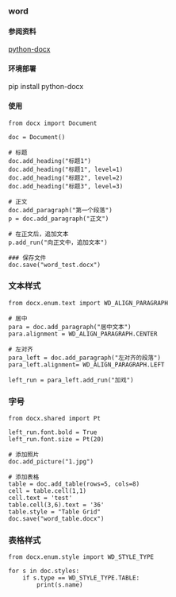 ### word ###
#### 参阅资料 ####
[python-docx](https://python-docx.readthedocs.io/en/latest/)

#### 环境部署 ####
pip install python-docx

#### 使用 ####
	from docx import Document
	
	doc = Document()
	
	# 标题
	doc.add_heading("标题1")
	doc.add_heading("标题1", level=1)
	doc.add_heading("标题2", level=2)
	doc.add_heading("标题3", level=3)
	
	# 正文
	doc.add_paragraph("第一个段落")
	p = doc.add_paragraph("正文")

	# 在正文后，追加文本
	p.add_run("向正文中，追加文本")

	### 保存文件
	doc.save("word_test.docx")

### 文本样式
	from docx.enum.text import WD_ALIGN_PARAGRAPH
	
	# 居中
	para = doc.add_paragraph("居中文本")
	para.alignment = WD_ALIGN_PARAGRAPH.CENTER
	
	# 左对齐
	para_left = doc.add_paragraph("左对齐的段落")
	para_left.alignment= WD_ALIGN_PARAGRAPH.LEFT
	
	left_run = para_left.add_run("加戏")
	
### 字号
	from docx.shared import Pt
	
	left_run.font.bold = True
	left_run.font.size = Pt(20)

	# 添加照片
	doc.add_picture("1.jpg")
	
	# 添加表格
	table = doc.add_table(rows=5, cols=8)
	cell = table.cell(1,1)
	cell.text = 'test'
	table.cell(3,6).text = '36'
	table.style = "Table Grid"
	doc.save("word_table.docx")
	
### 表格样式
	from docx.enum.style import WD_STYLE_TYPE
	
	for s in doc.styles:
	    if s.type == WD_STYLE_TYPE.TABLE:
	        print(s.name)



